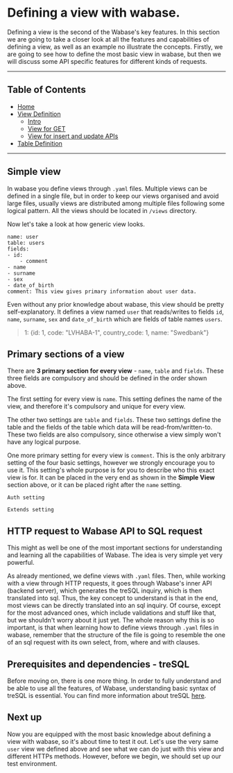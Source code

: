 # Defining a view with wabase.

Defining a view is the second of the Wabase's key features. In this section we are going to take a closer look at
all the features and capabilities of defining a view, as well as an example no illustrate the concepts. Firstly, we
are going to see how to define the most basic view in wabase, but then we will discuss some API specific features for
different kinds of requests.

---

## Table of Contents

* [Home](Home.md)
* [View Definition](View-Intro.md)
    * [Intro](View-Intro.md)
    * [View for GET](View-Get.md)
    * [View for insert and update APIs](View-InsertUpdate.md)
* [Table Definition](Table-Definition.md)

---

## Simple view

In wabase you define views through `.yaml` files. Multiple views can be defined in a single file, but in order to keep
our views organised and avoid large files, usually views are distributed among multiple files following some logical
pattern. All the views should be located in `/views` directory.

Now let's take a look at how generic view looks.

```
name: user
table: users
fields:
- id:
    - comment
- name
- surname
- sex
- date_of_birth
comment: This view gives primary information about user data.
```

Even without any prior knowledge about wabase, this view should be pretty self-explanatory. It defines a view named
`user` that reads/writes to fields `id`, `name`, `surname`, `sex` and `date_of_birth` which are fields of table
names `users`.

> 1: {id: 1, code: "LVHABA-1", country_code: 1, name: "Swedbank"}
>
>
>
>
>
>

## Primary sections of a view

There are **3 primary section for every view** - `name`, `table` and `fields`. These three fields are compulsory
and should be defined in the order shown above.

The first setting for every view is `name`. This setting defines the name of the view, and therefore it's compulsory
and unique for every view.

The other two settings are `table` and `fields`. These two settings define the table and the fields of the table
which data will be read-from/written-to. These two fields are also compulsory, since otherwise a view simply won't
have any logical purpose.

One more primary setting for every view is `comment`. This is the only arbitrary setting of the four basic settings,
however we strongly encourage you to use it. This setting's whole purpose is for you to describe who this exact view
is for. It can be placed in the very end as shown in the **Simple View** section above, or it can be placed right after
the `name` setting.

`Auth setting`

`Extends setting`

## HTTP request to Wabase API to SQL request

This might as well be one of the most important sections for understanding and learning all the capabilities
of Wabase. The idea is very simple yet very powerful.

As already mentioned, we define views with `.yaml` files. Then, while working with a view through HTTP requests, it
goes through Wabase's inner API (backend server), which generates the treSQL inquiry, which is then translated into
sql. Thus, the key concept to understand is that in the end, most views can be directly translated into an sql 
inquiry. Of course, except for the most advanced ones, which include validations and stuff like that, but we 
shouldn't worry about it just yet. The whole reason why this is so important, is that when learning how to define 
views through `.yaml` files in wabase, remember that the structure of the file is going to resemble the one of 
an sql request with its own select, from, where and with clauses.

## Prerequisites and dependencies - treSQL

Before moving on, there is one more thing. In order to fully understand and be able to use all the features, of
Wabase, understanding basic syntax of treSQL is essential. You can find more information about treSQL
[here](https://github.com/mrumkovskis/tresql).

## Next up

Now you are equipped with the most basic knowledge about defining a view with wabase, so it's about time to test
it out. Let's use the very same `user` view we defined above and see what we can do just with this view and
different HTTPs methods. However, before we begin, we should set up our test environment.
